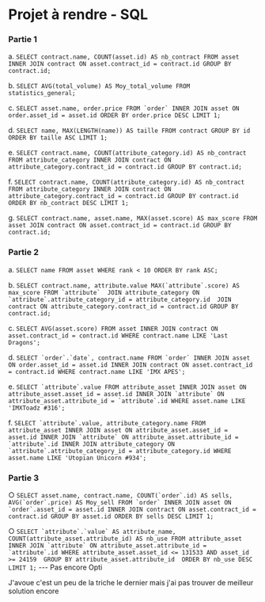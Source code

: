 # Projet à rendre - SQL

### Partie 1

a. ```SELECT contract.name, COUNT(asset.id) AS nb_contract FROM asset INNER JOIN contract ON asset.contract_id = contract.id GROUP BY contract.id;```

b. ```SELECT AVG(total_volume) AS Moy_total_volume FROM statistics_general;```

c. ```SELECT asset.name, order.price FROM `order` INNER JOIN asset ON order.asset_id = asset.id ORDER BY order.price DESC LIMIT 1;```

d. ```SELECT name, MAX(LENGTH(name)) AS taille FROM contract GROUP BY id ORDER BY taille ASC LIMIT 1;```

e. ```SELECT contract.name, COUNT(attribute_category.id) AS nb_contract FROM attribute_category INNER JOIN contract ON attribute_category.contract_id = contract.id GROUP BY contract.id;```

f. ```SELECT contract.name, COUNT(attribute_category.id) AS nb_contract FROM attribute_category INNER JOIN contract ON attribute_category.contract_id = contract.id GROUP BY contract.id ORDER BY nb_contract DESC LIMIT 1;```

g. ```SELECT contract.name, asset.name, MAX(asset.score) AS max_score FROM asset JOIN contract ON asset.contract_id = contract.id GROUP BY contract.id;```

### Partie 2

a. ```SELECT name FROM asset WHERE rank < 10 ORDER BY rank ASC;```

b. ```SELECT contract.name, attribute.value MAX(`attribute`.score) AS max_score FROM `attribute` 
JOIN attribute_category ON `attribute`.attribute_category_id = attribute_category.id 
JOIN contract ON attribute_category.contract_id = contract.id
GROUP BY contract.id;``` 

c. ```SELECT AVG(asset.score) FROM asset INNER JOIN contract ON asset.contract_id = contract.id WHERE contract.name LIKE 'Last Dragons';```

d. ```SELECT `order`.`date`, contract.name FROM `order` INNER JOIN asset ON order.asset_id = asset.id INNER JOIN contract ON asset.contract_id = contract.id WHERE contract.name LIKE 'IMX APES';```

e. ```SELECT `attribute`.value FROM attribute_asset
INNER JOIN asset ON attribute_asset.asset_id = asset.id
INNER JOIN `attribute` ON attribute_asset.attribute_id = `attribute`.id
WHERE asset.name LIKE 'IMXToadz #316';```

f. ```SELECT `attribute`.value, attribute_category.name FROM attribute_asset
INNER JOIN asset ON attribute_asset.asset_id = asset.id
INNER JOIN `attribute` ON attribute_asset.attribute_id = `attribute`.id
INNER JOIN attribute_category ON `attribute`.attribute_category_id = attribute_category.id
WHERE asset.name LIKE 'Utopian Unicorn #934';```

### Partie 3

○ ```SELECT asset.name, contract.name, COUNT(`order`.id) AS sells, AVG(`order`.price) AS Moy_sell FROM `order`
INNER JOIN asset ON `order`.asset_id = asset.id
INNER JOIN contract ON asset.contract_id = contract.id
GROUP BY asset.id
ORDER BY sells DESC
LIMIT 1;```

○ ```SELECT `attribute`.`value` AS attribute_name, COUNT(attribute_asset.attribute_id) AS nb_use FROM attribute_asset 
INNER JOIN `attribute` ON attribute_asset.attribute_id = `attribute`.id
WHERE attribute_asset.asset_id <= 131533 AND asset_id >= 24159 
GROUP BY attribute_asset.attribute_id 
ORDER BY nb_use DESC 
LIMIT 1;``` --- Pas encore Opti

J'avoue c'est un peu de la triche le dernier mais j'ai pas trouver de meilleur solution encore

